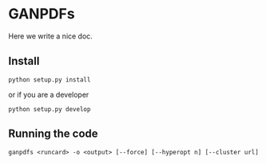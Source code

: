 # GANPDFs

Here we write a nice doc.

## Install

```
python setup.py install
```

or if you are a developer

```
python setup.py develop
```

## Running the code

```
ganpdfs <runcard> -o <output> [--force] [--hyperopt n] [--cluster url]
```